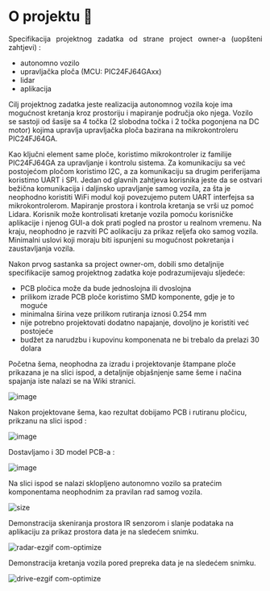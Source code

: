 # O projektu 🚗
<p align="justify">
Specifikacija projektnog zadatka od strane project owner-a (uopšteni zahtjevi) :
  
- autonomno vozilo
- upravljačka ploča (MCU: PIC24FJ64GAxx)
- lidar
- aplikacija
  
Cilj projektnog zadatka jeste realizacija autonomnog vozila koje ima mogućnost kretanja kroz prostoriju i mapiranje područja oko njega. Vozilo se sastoji od šasije sa 4 točka (2 slobodna točka i 2 točka pogonjena na DC motor) kojima upravlja upravljačka ploča bazirana na mikrokontroleru PIC24FJ64GA. 
</p>
Kao ključni element same ploče, koristimo mikrokontroler iz familije PIC24FJ64GA za upravljanje i kontrolu sistema. Za komunikaciju sa već postojećom pločom koristimo I2C, a za komunikaciju sa drugim periferijama koristimo UART i SPI.
Jedan od glavnih zahtjeva korisnika jeste da se ostvari bežična komunikacija i daljinsko upravljanje samog vozila, za šta je neophodno koristiti WiFi modul koji povezujemo putem UART interfejsa sa mikrokontrolerom.
Mapiranje prostora i kontrola kretanja se vrši uz pomoć Lidara. Korisnik može kontrolisati kretanje vozila pomoću korisničke aplikacije i njenog GUI-a dok prati pogled na prostor u realnom vremenu.
Na kraju, neophodno je razviti PC aolikaciju za prikaz reljefa oko samog vozila. Minimalni uslovi koji moraju biti ispunjeni su mogućnost pokretanja i zaustavljanja vozila.



Nakon prvog sastanka sa project owner-om, dobili smo detaljnije specifikacije samog projektnog zadatka koje podrazumijevaju sljedeće:
- PCB pločica može da bude jednoslojna ili dvoslojna
- prilikom izrade PCB ploče koristimo SMD komponente, gdje je to moguće
- minimalna širina veze prilikom rutiranja iznosi 0.254 mm
- nije potrebno projektovati dodatno napajanje,  dovoljno je koristiti već postojeće
- budžet za narudzbu i kupovinu komponenata ne bi trebalo da prelazi 30 dolara

Početna šema, neophodna za izradu i projektovanje štampane ploče prikazana je na slici ispod, a detaljnije objašnjenje same šeme i načina spajanja iste nalazi se na Wiki stranici.


![image](https://github.com/codeandrelax/2DSpaceMapping_A/assets/127949851/2f7372e2-dae2-4764-a45e-1873a220e018)

Nakon projektovane šema, kao rezultat dobijamo PCB i rutiranu pločicu, prikzanu na slici ispod :

![image](https://github.com/codeandrelax/2DSpaceMapping_A/assets/127949851/6fed7947-294c-46de-b49b-b1b22bd3d8e7)

Dostavljamo i 3D model PCB-a :

![image](https://github.com/codeandrelax/2DSpaceMapping_A/assets/127949851/f9999e05-9234-46d4-8bc6-666b6d9066e5)

Na slici ispod se nalazi sklopljeno autonomno vozilo sa pratećim komponentama neophodnim za pravilan rad samog vozila.

![size](https://github.com/codeandrelax/2DSpaceMapping_A/assets/127949851/459205ed-d0a2-4750-8809-29c22ccc8fbd)

Demonstracija skeniranja prostora IR senzorom i slanje podataka na aplikaciju za prikaz prostora data je na sledećem snimku.

![radar-ezgif com-optimize](https://github.com/codeandrelax/2DSpaceMapping_A/assets/117661784/7efa6d1f-04dd-4f3f-a125-2b5ae2cb0a6d)

Demonstracija kretanja vozila pored prepreka data je na sledećem snimku.

![drive-ezgif com-optimize](https://github.com/codeandrelax/2DSpaceMapping_A/assets/117661784/4cef959a-57d1-4617-9e94-70d19f6dd524)

